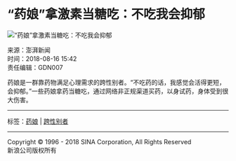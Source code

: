 # “药娘”拿激素当糖吃：不吃我会抑郁

![“药娘”拿激素当糖吃：不吃我会抑郁](http://n.sinaimg.cn/miaopai/75/w560h315/20180816/V130-fzrwica0999232.png)

来源：澎湃新闻  
时间：2018-08-16 15:42  
责任编辑：GDN007  

药娘是一群靠药物满足心理需求的跨性别者。“不吃药的话，我感觉会活得更短，会抑郁。”一些药娘拿药当糖吃，通过网络非正规渠道买药，以身试药，身体受到很大伤害。

---

标签：[药娘](http://search.sina.com.cn/?from=index_hotword&c=news&q=%D2%A9%C4%EF) | [跨性别者](http://search.sina.com.cn/?from=index_hotword&c=news&q=%BF%E7%D0%D4%B1%F0%D5%DF)

---

Copyright © 1996 - 2018 SINA Corporation, All Rights Reserved  
新浪公司版权所有